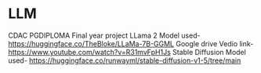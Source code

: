 # LLM
CDAC PGDIPLOMA Final year project
LLama 2 Model used- https://huggingface.co/TheBloke/LLaMa-7B-GGML
Google drive Vedio link- https://www.youtube.com/watch?v=R31mvFpH1Js
Stable Diffusion Model used- https://huggingface.co/runwayml/stable-diffusion-v1-5/tree/main
